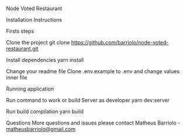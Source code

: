 Node Voted Restaurant

Installation Instructions

Firsts steps


Clone the project
 git clone https://github.com/barriolo/node-voted-restaurant.git


Install dependencies
 yarn install


Change your readme file
Clone .env.example to .env and change values inner file


Running application

Run command to work or build
Server as developer
  yarn dev:server

Run build compilation
  yarn build



Questions
More questions and issues please contact
Matheus Barriolo - matheusbarriolo@gmail.com
